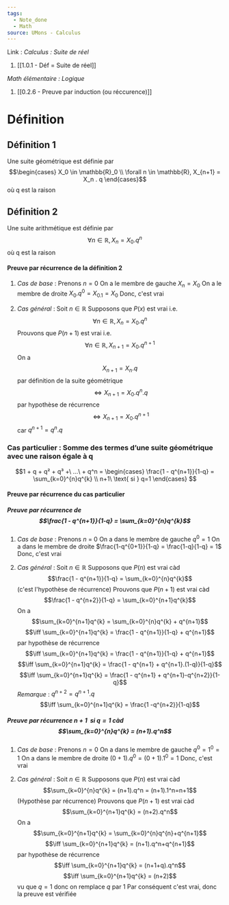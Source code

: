 ```yaml
---
tags:
  - Note_done
  - Math
source: UMons - Calculus
---
```


Link : 
_Calculus : Suite de réel_
1. [[1.0.1 - Déf = Suite de réel]]

_Math élémentaire : Logique_ 
1. [[0.2.6 - Preuve par induction (ou réccurence)]]
# Définition
## Définition 1
Une suite géométrique est définie par $$\begin{cases} X_0 \in \mathbb{R}_0 \\ \forall n \in \mathbb{R}, X_{n+1} = X_n . q \end{cases}$$ où q est la raison

## Définition 2
Une suite arithmétique est définie par $$\forall n \in \mathbb{R}, X_n = X_0 . q^n$$ où q est la raison

#### Preuve par récurrence de la définition 2
1. _Cas de base_ :
Prenons $n = 0$
On a le membre de gauche $X_n = X_0$ 
On a le membre de droite $X_0.q^0 = X_0.1 =X_0$
Donc, c'est vrai

2. _Cas général_ :
Soit $n \in \mathbb{R}$ 
Supposons que $P(x)$ est vrai i.e. $$\forall n \in \mathbb{R}, X_n = X_0 . q^n$$
Prouvons que $P(n+1)$ est vrai i.e. $$\forall n \in \mathbb{R}, X_{n+1} = X_0 . q^{n+1}$$
On a $$X_{n+1} = X_n.q$$ par définition de la suite géométrique
$$\iff X_{n+1} = X_0.q^n.q$$ par hypothèse de récurrence
$$\iff X_{n+1} = X_0.q^{n+1}$$ car $q^{n+1} = q^n.q$ 
### Cas particulier : Somme des termes d’une suite géométrique avec une raison égale à q
$$1 + q + q² + q³ +\ ...\ + q^n = \begin{cases} \frac{1 - q^{n+1}}{1-q} = \sum_{k=0}^{n}q^{k} \\ n+1\ \text{ si } q=1 \end{cases} $$
#### Preuve par récurrence du cas particulier
##### Preuve par récurrence de $$\frac{1 - q^{n+1}}{1-q} = \sum_{k=0}^{n}q^{k}$$
1. _Cas de base_ : 
Prenons $n$ = 0
On a dans le membre de gauche $q^0 = 1$ 
On a dans le membre de droite $\frac{1-q^{0+1}}{1-q} = \frac{1-q}{1-q} = 1$
Donc, c'est vrai

2. _Cas général_ :
Soit $n \in \mathbb{R}$ 
Supposons que $P(n)$ est vrai càd $$\frac{1 - q^{n+1}}{1-q} = \sum_{k=0}^{n}q^{k}$$ (c'est l'hypothèse de récurrence)
Prouvons que $P(n+1)$ est vrai càd $$\frac{1 - q^{n+2}}{1-q} = \sum_{k=0}^{n+1}q^{k}$$
On a $$\sum_{k=0}^{n+1}q^{k} = \sum_{k=0}^{n}q^{k} + q^{n+1}$$$$\iff \sum_{k=0}^{n+1}q^{k} = \frac{1 - q^{n+1}}{1-q} + q^{n+1}$$ par hypothèse de récurrence 
$$\iff \sum_{k=0}^{n+1}q^{k} = \frac{1 - q^{n+1}}{1-q} + q^{n+1}$$ $$\iff \sum_{k=0}^{n+1}q^{k} = \frac{1 - q^{n+1} + q^{n+1}.(1-q)}{1-q}$$ $$\iff \sum_{k=0}^{n+1}q^{k} = \frac{1 - q^{n+1} + q^{n+1}-q^{n+2}}{1-q}$$ _Remarque_ : $q^{n+2} = q^{n+1}.q$ 
$$\iff \sum_{k=0}^{n+1}q^{k} = \frac{1 -q^{n+2}}{1-q}$$ 
##### Preuve par récurrence $n+1\ \text{ si } q=1$ càd $$\sum_{k=0}^{n}q^{k} = (n+1).q^n$$ 
1. _Cas de base_ :
Prenons $n =0$ 
On a dans le membre de gauche $q^0 = 1^0= 1$ 
On a dans le membre de droite $(0+1).q^0 = (0+1).1^0 = 1$
Donc, c'est vrai

2. _Cas général_ :
Soit $n \in \mathbb{R}$ 
Supposons que $P(n)$ est vrai càd $$\sum_{k=0}^{n}q^{k} = (n+1).q^n = (n+1).1^n=n+1$$ (Hypothèse par récurrence)
Prouvons que $P(n+1)$ est vrai càd $$\sum_{k=0}^{n+1}q^{k} = (n+2).q^n$$
On a $$\sum_{k=0}^{n+1}q^{k} = \sum_{k=0}^{n}q^{n}+q^{n+1}$$ $$\iff \sum_{k=0}^{n+1}q^{k} = (n+1).q^n+q^{n+1}$$ par hypothèse de récurrence
$$\iff \sum_{k=0}^{n+1}q^{k} = (n+1+q).q^n$$$$\iff \sum_{k=0}^{n+1}q^{k} = (n+2)$$ vu que $q = 1$ donc on remplace $q$ par 1
Par conséquent c'est vrai, donc la preuve est vérifiée

